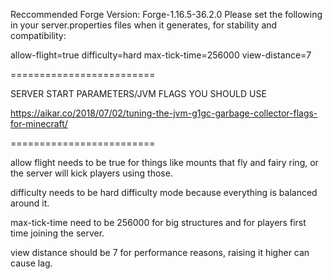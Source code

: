 Reccommended Forge Version: Forge-1.16.5-36.2.0
Please set the following in your server.properties files when it generates, for stability and compatibility:

allow-flight=true
difficulty=hard
max-tick-time=256000
view-distance=7

=========================

SERVER START PARAMETERS/JVM FLAGS YOU SHOULD USE

https://aikar.co/2018/07/02/tuning-the-jvm-g1gc-garbage-collector-flags-for-minecraft/

=========================

allow flight needs to be true for things like mounts that fly and fairy ring, or the server will kick players using those.

difficulty needs to be hard difficulty mode because everything is balanced around it.

max-tick-time need to be 256000 for big structures and for players first time joining the server.

view distance should be 7 for performance reasons, raising it higher can cause lag.


